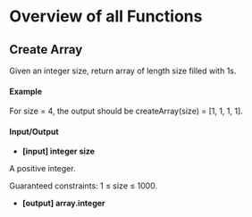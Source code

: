 # Overview of all Functions

## Create Array

Given an integer size, return array of length size filled with 1s.

#### Example

For size = 4, the output should be
createArray(size) = [1, 1, 1, 1].

#### Input/Output

* **[input] integer size**

A positive integer.

Guaranteed constraints:
1 ≤ size ≤ 1000.

* **[output] array.integer**